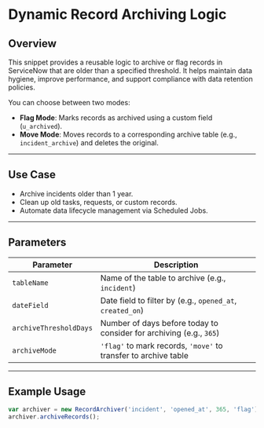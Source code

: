 #  Dynamic Record Archiving Logic

##  Overview
This snippet provides a reusable logic to archive or flag records in ServiceNow that are older than a specified threshold. It helps maintain data hygiene, improve performance, and support compliance with data retention policies.

You can choose between two modes:
- **Flag Mode**: Marks records as archived using a custom field (`u_archived`).
- **Move Mode**: Moves records to a corresponding archive table (e.g., `incident_archive`) and deletes the original.

---

##  Use Case
- Archive incidents older than 1 year.
- Clean up old tasks, requests, or custom records.
- Automate data lifecycle management via Scheduled Jobs.

---

##  Parameters
| Parameter           | Description                                                                 |
|---------------------|-----------------------------------------------------------------------------|
| `tableName`         | Name of the table to archive (e.g., `incident`)                             |
| `dateField`         | Date field to filter by (e.g., `opened_at`, `created_on`)                   |
| `archiveThresholdDays` | Number of days before today to consider for archiving (e.g., `365`)         |
| `archiveMode`       | `'flag'` to mark records, `'move'` to transfer to archive table             |

---

##  Example Usage
```javascript
var archiver = new RecordArchiver('incident', 'opened_at', 365, 'flag');
archiver.archiveRecords();
